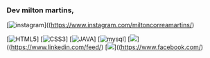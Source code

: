### Dev  milton martins,
[![ instagram](https://img.shields.io/badge/Instagram-E4405F?style=for-the-badge&logo=instagram&logoColor=white)]((https://www.instagram.com/miltoncorreamartins/)

[![HTML5](https://img.shields.io/badge/HTML5-E34F26?style=for-the-badge&logo=html5&logoColor=white)]
[![CSS3](https://img.shields.io/badge/CSS3-1572B6?style=for-the-badge&logo=css3&logoColor=white)]
[![JAVA](	https://img.shields.io/badge/Java-ED8B00?style=for-the-badge&logo=java&logoColor=white)]
[![mysql](https://img.shields.io/badge/MySQL-00000F?style=for-the-badge&logo=mysql&logoColor=white)]
[![](https://img.shields.io/badge/LinkedIn-0077B5?style=for-the-badge&logo=linkedin&logoColor=white)]((https://www.linkedin.com/feed/)
[![](https://img.shields.io/badge/Facebook-1877F2?style=for-the-badge&logo=facebook&logoColor=white)]((https://www.facebook.com/)


